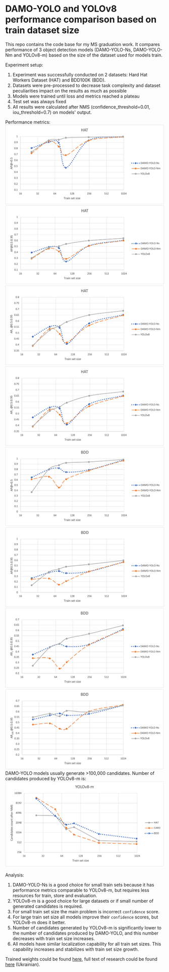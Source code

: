 # DAMO-YOLO and YOLOv8 performance comparison based on train dataset size
This repo contains the code base for my MS graduation work.
It compares performance of 3 object detection models (DAMO-YOLO-Ns, DAMO-YOLO-Nm and YOLOv8-m)
based on the size of the dataset used for models train.

Experiment setup:
1. Experiment was successfully conducted on 2 datasets: Hard Hat Workers Dataset (HAT) and BDD100K (BDD).
2. Datasets were pre-processed to decrease task complexity and dataset peculiarities impact on the results
as much as possible
3. Models were trained until loss and metrics reached a plateau
4. Test set was always fixed
5. All results were calculated after NMS (confidence_threshold=0.01, iou_threshold=0.7) on models' output.

Performance metrics:
<img src='./images/hat_ap_50.png'>
<img src='./images/hat_ap_50-95.png'>
<img src='./images/hat_ar1_50-95.png'>
<img src='./images/hat_ar1_50-95.png'>
<img src='./images/bdd_ap_50.png'>
<img src='./images/bdd_ap_50-95.png'>
<img src='./images/bdd_ar1_50-95.png'>
<img src='./images/bdd_ar100_50-95.png'>
DAMO-YOLO models usually generate >100,000 candidates.
Number of candidates produced by YOLOv8-m is:
<img src='./images/yolov8-m_candidates.png'>

Analysis:
1. DAMO-YOLO-Ns is a good choice for small train sets because it has
   performance metrics comparable to YOLOv8-m, but requires less resources for train, store and evaluation.
2. YOLOv8-m is a good choice for large datasets or if small number of generated candidates is required.
3. For small train set size the main problem is incorrect `confidence` score.
4. For large train set size all models improve their `confidence` scores,
   but YOLOv8-m does it better.
5. Number of candidates generated by YOLOv8-m is significantly lower 
to the number of candidates produced by DAMO-YOLO, 
and this number decreases with train set size increases.
6. All models have similar localization capability for all train set sizes.
    This capability increases and stabilizes with train set size growth.

Trained weights could be found <a href='https://drive.google.com/file/d/1uiXQRvtUx_bLeS5oLyHaG6FA82E5RUuD/view?usp=sharing'>here</a>, 
full text of research could be found <a href='https://drive.google.com/file/d/1kgWetNBR6Jpmgtvk6T27keDmlbZ1-vLw/view?usp=sharing'>here</a> (Ukrainian).